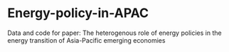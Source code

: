 # Energy-policy-in-APAC
Data and code for paper: The heterogenous role of energy policies in the energy transition of Asia-Pacific emerging economies
